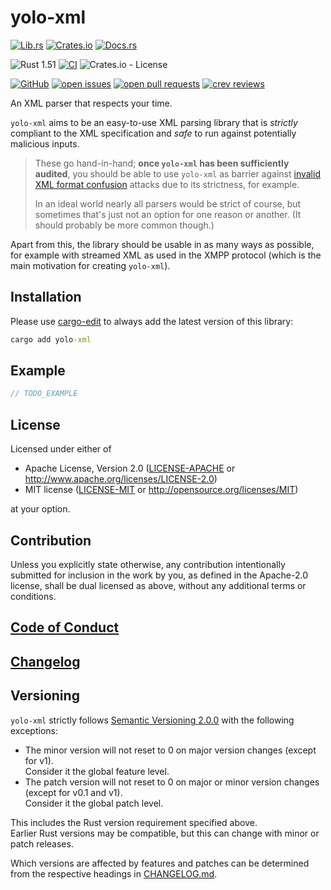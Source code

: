 # yolo-xml

[![Lib.rs](https://img.shields.io/badge/Lib.rs-*-84f)](https://lib.rs/crates/yolo-xml)
[![Crates.io](https://img.shields.io/crates/v/yolo-xml)](https://crates.io/crates/yolo-xml)
[![Docs.rs](https://docs.rs/yolo-xml/badge.svg)](https://docs.rs/yolo-xml)

![Rust 1.51](https://img.shields.io/static/v1?logo=Rust&label=&message=1.51&color=grey)
[![CI](https://github.com/Tamschi/yolo-xml/workflows/CI/badge.svg?branch=develop)](https://github.com/Tamschi/yolo-xml/actions?query=workflow%3ACI+branch%3Adevelop)
![Crates.io - License](https://img.shields.io/crates/l/yolo-xml/0.0.1)

[![GitHub](https://img.shields.io/static/v1?logo=GitHub&label=&message=%20&color=grey)](https://github.com/Tamschi/yolo-xml)
[![open issues](https://img.shields.io/github/issues-raw/Tamschi/yolo-xml)](https://github.com/Tamschi/yolo-xml/issues)
[![open pull requests](https://img.shields.io/github/issues-pr-raw/Tamschi/yolo-xml)](https://github.com/Tamschi/yolo-xml/pulls)
[![crev reviews](https://web.crev.dev/rust-reviews/badge/crev_count/yolo-xml.svg)](https://web.crev.dev/rust-reviews/crate/yolo-xml/)

An XML parser that respects your time.

`yolo-xml` aims to be an easy-to-use XML parsing library that is *strictly* compliant to the XML specification and *safe* to run against potentially malicious inputs.

> These go hand-in-hand; **once `yolo-xml` has been sufficiently audited**, you should be able to use `yolo-xml` as barrier against [invalid XML format confusion](https://siguza.github.io/psychicpaper/) attacks due to its strictness, for example.
>
> In an ideal world nearly all parsers would be strict of course, but sometimes that's just not an option for one reason or another. (It should probably be more common though.)

Apart from this, the library should be usable in as many ways as possible, for example with streamed XML as used in the XMPP protocol (which is the main motivation for creating `yolo-xml`).

## Installation

Please use [cargo-edit](https://crates.io/crates/cargo-edit) to always add the latest version of this library:

```cmd
cargo add yolo-xml
```

## Example

```rust
// TODO_EXAMPLE
```

## License

Licensed under either of

* Apache License, Version 2.0
   ([LICENSE-APACHE](LICENSE-APACHE) or <http://www.apache.org/licenses/LICENSE-2.0>)
* MIT license
   ([LICENSE-MIT](LICENSE-MIT) or <http://opensource.org/licenses/MIT>)

at your option.

## Contribution

Unless you explicitly state otherwise, any contribution intentionally submitted
for inclusion in the work by you, as defined in the Apache-2.0 license, shall be
dual licensed as above, without any additional terms or conditions.

## [Code of Conduct](CODE_OF_CONDUCT.md)

## [Changelog](CHANGELOG.md)

## Versioning

`yolo-xml` strictly follows [Semantic Versioning 2.0.0](https://semver.org/spec/v2.0.0.html) with the following exceptions:

* The minor version will not reset to 0 on major version changes (except for v1).  
Consider it the global feature level.
* The patch version will not reset to 0 on major or minor version changes (except for v0.1 and v1).  
Consider it the global patch level.

This includes the Rust version requirement specified above.  
Earlier Rust versions may be compatible, but this can change with minor or patch releases.

Which versions are affected by features and patches can be determined from the respective headings in [CHANGELOG.md](CHANGELOG.md).
